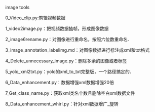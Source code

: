 image tools



0_Video_clip.py:剪辑视频数据

1_video2image.py：把视频数据抽帧，形成图像数据

2_image6rename.py：对图像进行重命名，按照六位数重命名．

3_image_annotation_labelimg.md：对图像数据进行标注成xml和txt格式

4_Delete_unnecessary_image.py：删除多余的图像或者标签

5_yolo_xml2txt.py：yolo的xml_to_txt完整版，一个路径搞定的．

6_Data_enhancement.py：数据增强xml数据增强20倍

7_Get_class_name.py：获取xml类名个数且删除空白xml数据文件

8_Data_enhancement_whirl.py：针对xml数据增广_旋转

